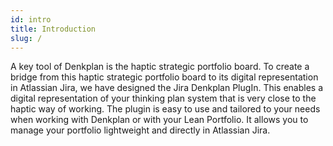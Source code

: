 ```yaml
---
id: intro
title: Introduction
slug: /
---
```


A key tool of Denkplan is the haptic strategic portfolio board. To create a bridge from this haptic strategic portfolio board to its digital representation in Atlassian Jira, we have designed the Jira Denkplan PlugIn. This enables a digital representation of your thinking plan system that is very close to the haptic way of working. The plugin is easy to use and tailored to your needs when working with Denkplan or with your Lean Portfolio. It allows you to manage your portfolio lightweight and directly in Atlassian Jira.


